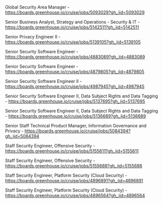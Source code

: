 Global Security Area Manager - https://boards.greenhouse.io/cruise/jobs/5093029?gh_jid=5093029

Senior Business Analyst, Strategy and Operations - Security & IT - https://boards.greenhouse.io/cruise/jobs/5142511?gh_jid=5142511

Senior Privacy Engineer II - https://boards.greenhouse.io/cruise/jobs/5139105?gh_jid=5139105

 Senior Security Software Engineer - https://boards.greenhouse.io/cruise/jobs/4883089?gh_jid=4883089

Senior Security Software Engineer - https://boards.greenhouse.io/cruise/jobs/4879805?gh_jid=4879805

Senior Security Software Engineer II - https://boards.greenhouse.io/cruise/jobs/4987945?gh_jid=4987945

Senior Security Software Engineer II, Data Subject Rights and Data Tagging - https://boards.greenhouse.io/cruise/jobs/5137695?gh_jid=5137695

Senior Security Software Engineer II, Data Subject Rights and Data Tagging - https://boards.greenhouse.io/cruise/jobs/5136689?gh_jid=5136689

Senior Staff Technical Product Manager, Information Governance and Privacy - https://boards.greenhouse.io/cruise/jobs/5084394?gh_jid=5084394

Staff Security Engineer, Offensive Security - https://boards.greenhouse.io/cruise/jobs/5155611?gh_jid=5155611

Staff Security Engineer, Offensive Security - https://boards.greenhouse.io/cruise/jobs/5155688?gh_jid=5155688

 Staff Security Engineer, Platform Security (Cloud Security) - https://boards.greenhouse.io/cruise/jobs/4896891?gh_jid=4896891

Staff Security Engineer, Platform Security (Cloud Security) - https://boards.greenhouse.io/cruise/jobs/4896564?gh_jid=4896564

